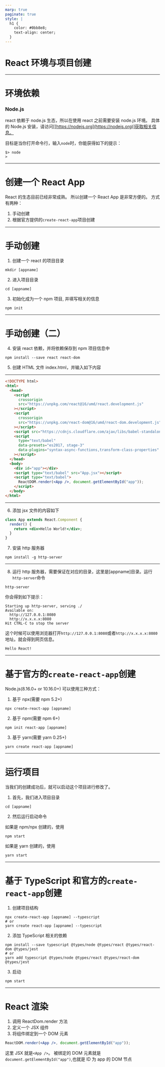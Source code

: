 ```yaml
---
marp: true
paginate: true
style: |
  h1 {
    color: #0bb8e8;
    text-align: center;
  }
---
```


# React 环境与项目创建

---

# 环境依赖

### Node.js

react 依赖于 node.js 生态，所以在使用 react 之前需要安装 node.js 环境。
具体的 Node.js 安装，请访问[[https://nodejs.org](https://nodejs.org)]获取相关信息。

目标是当你打开命令行，输入`node`时，你能获得如下的提示：

```
$> node
>
```

---

# 创建一个 React App

React 的生态目前已经非常成熟。
所以创建一个 React App 是非常方便的。
方式有两种：

1. 手动创建
2. 根据官方提供的`create-react-app`项目创建

---

# 手动创建

1. 创建一个 react 的项目目录

```
mkdir [appname]
```

2. 进入项目目录

```
cd [appname]
```

3. 初始化成为一个 npm 项目, 并填写相关的信息

```
npm init
```

---

# 手动创建（二）

4. 安装 react 依赖，并将依赖保存到 npm 项目信息中

```
npm install --save react react-dom
```

5. 创建 HTML 文件 index.html，并输入如下内容

---

```html
<!DOCTYPE html>
<html>
  <head>
    <script
      crossorigin
      src="https://unpkg.com/react@16/umd/react.development.js"
    ></script>
    <script
      crossorigin
      src="https://unpkg.com/react-dom@16/umd/react-dom.development.js"
    ></script>
    <script src="https://cdnjs.cloudflare.com/ajax/libs/babel-standalone/6.14.0/babel.min.js"></script>
    <script
      type="text/babel"
      data-presets="es2017, stage-3"
      data-plugins="syntax-async-functions,transform-class-properties"
    ></script>
  </head>
  <body>
    <div id="app"></div>
    <script type="text/babel" src="App.jsx"></script>
    <script type="text/babel">
      ReactDOM.render(<App />, document.getElementById("app"));
    </script>
  </body>
</html>
```

---

6. 添加 jsx 文件的内容如下

```jsx
class App extends React.Component {
  render() {
    return <div>Hello World!</div>;
  }
}
```

7. 安装 http 服务器

```
npm install -g http-server
```

---

8. 运行 http 服务器，需要保证在对应的目录，这里是[appname]目录。运行`http-server`命令

```
http-server
```

你会得到如下提示：

```
Starting up http-server, serving ./
Available on:
  http://127.0.0.1:8080
  http://x.x.x.x:8080
Hit CTRL-C to stop the server
```

这个时候可以使用浏览器打开`http://127.0.0.1:8080`或者`http://x.x.x.x:8080`地址。就会得到网页信息。

```
Hello React!
```

---

# 基于官方的`create-react-app`创建

Node.js(8.16.0+ or 10.16.0+)
可以使用三种方式：

1. 基于 npx(需要 npm 5.2+)

```
npx create-react-app [appname]
```

2. 基于 npm(需要 npm 6+)

```
npm init react-app [appname]
```

3. 基于 yarn(需要 yarn 0.25+)

```
yarn create react-app [appname]
```

---

# 运行项目

当我们的创建成功后，就可以启动这个项目进行修改了。

1. 首先，我们进入项目目录

```
cd [appname]
```

2. 然后运行启动命令

如果是 npm/npx 创建的，使用

```
npm start
```

如果是 yarn 创建的，使用

```
yarn start
```

---

# 基于 TypeScript 和官方的`create-react-app`创建

1. 创建项目结构

```
npx create-react-app [appname] --typescript
# or
yarn create react-app [appname] --typescript
```

2. 添加 TypeScript 相关的依赖

```
npm install --save typescript @types/node @types/react @types/react-dom @types/jest
# or
yarn add typescript @types/node @types/react @types/react-dom @types/jest
```

3. 启动

```
npm start
```

---

# React 渲染

1. 调用 ReactDom.render 方法
2. 定义一个 JSX 组件
3. 将组件绑定到一个 DOM 元素

```jsx
ReactDOM.render(<App />, document.getElementById("app"));
```

这里 JSX 就是`<App />`。
被绑定的 DOM 元素就是`document.getElementById("app")`,也就是 ID 为 app 的 DOM 节点
